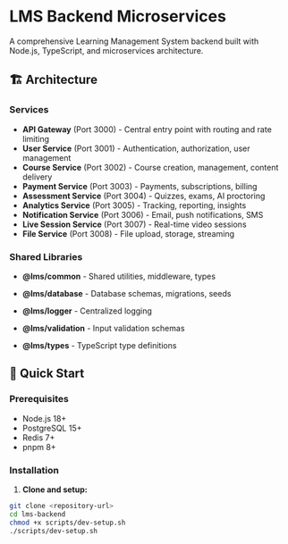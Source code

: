 # LMS Backend Microservices

A comprehensive Learning Management System backend built with Node.js, TypeScript, and microservices architecture.

## 🏗️ Architecture

### Services
- **API Gateway** (Port 3000) - Central entry point with routing and rate limiting
- **User Service** (Port 3001) - Authentication, authorization, user management
- **Course Service** (Port 3002) - Course creation, management, content delivery
- **Payment Service** (Port 3003) - Payments, subscriptions, billing
- **Assessment Service** (Port 3004) - Quizzes, exams, AI proctoring
- **Analytics Service** (Port 3005) - Tracking, reporting, insights
- **Notification Service** (Port 3006) - Email, push notifications, SMS
- **Live Session Service** (Port 3007) - Real-time video sessions
- **File Service** (Port 3008) - File upload, storage, streaming

### Shared Libraries
- **@lms/common** - Shared utilities, middleware, types
- **@lms/database** - Database schemas, migrations, seeds

- **@lms/logger** - Centralized logging
- **@lms/validation** - Input validation schemas
- **@lms/types** - TypeScript type definitions

## 🚀 Quick Start

### Prerequisites
- Node.js 18+
- PostgreSQL 15+
- Redis 7+
- pnpm 8+

### Installation

1. **Clone and setup:**
```bash
git clone <repository-url>
cd lms-backend
chmod +x scripts/dev-setup.sh
./scripts/dev-setup.sh
